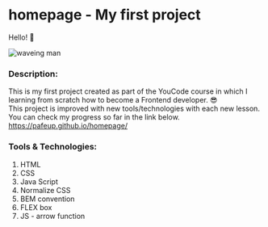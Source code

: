 # homepage - My first project

Hello! 👋

![waveing man](https://media1.giphy.com/media/QLKSt3wQqlj7a/giphy.gif?cid=ecf05e47umdpmil5pbhtdxpazr0ggfc263vmynyskhvasq4g&ep=v1_gifs_search&rid=giphy.gif&ct=g)

### Description:

This is my first project created as part of the YouCode course in which I learning from scratch how to become a Frontend developer. 😎\
This project is improved with new tools/technologies with each new lesson.\
You can check my progress so far in the link below.\
https://pafeup.github.io/homepage/

### Tools & Technologies:
1. HTML
2. CSS
3. Java Script 
4.  Normalize CSS
5. BEM convention
6. FLEX box
7. JS - arrow function
